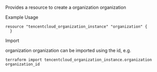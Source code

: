 Provides a resource to create a organization organization

Example Usage

```hcl
resource "tencentcloud_organization_instance" "organization" {
  }
```

Import

organization organization can be imported using the id, e.g.

```
terraform import tencentcloud_organization_instance.organization organization_id
```